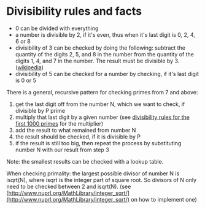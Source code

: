 # Divisibility rules and facts

* 0 can be divided with everything
* a number is divisible by 2, if it's even, thus when it's last digit is 0, 2, 4, 6 or 8
* divisibility of 3 can be checked by doing the following: subtract the quantity of the digits 2, 5, and 8 in the number from the quantity of the digits 1, 4, and 7 in the number. The result must be divisible by 3. ([wikipedia](https://en.wikipedia.org/wiki/Divisibility_rule#Divisibility_rules_for_numbers_1%E2%80%9330))
* divisibility of 5 can be checked for a number by checking, if it's last digit is 0 or 5

There is a general, recursive pattern for checking primes from 7 and above:

1. get the last digit off from the number N, which we want to check, if divisible by P prime
2. multiply that last digit by a given number (see [divisibility rules for the first 1000 primes](./divisibility-rules-for-the-first-1000-primes.pdf) for the multiplier)
3. add the result to what remained from number N
4. the result should be checked, if it is divisible by P
5. if the result is still too big, then repeat the process by substituting number N with our result from step 3

Note: the smallest results can be checked with a lookup table.

When checking primality: the largest possible divisor of number N is isqrt(N), where isqrt is the integer part of square root. So divisors of N only need to be checked between 2 and isqrt(N).
(see [http://www.nuprl.org/MathLibrary/integer_sqrt/](http://www.nuprl.org/MathLibrary/integer_sqrt/) on how to implement one)
